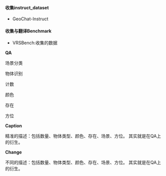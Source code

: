 #### 收集instruct_dataset
- GeoChat-Instruct

#### 收集与翻译Benchmark
- VRSBench:收集的数据



**QA**

场景分类 

物体识别

计数

颜色

存在

方位

**Caption**

精准的描述：包括数量、物体类型、颜色、存在、场景、方位。
其实就是在QA上的衍生。


**Change**

不同的描述：包括数量、物体类型、颜色、存在、场景、方位。
其实就是在QA上的衍生。